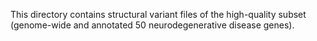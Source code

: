 This directory contains structural variant files of the high-quality subset (genome-wide and annotated 50 neurodegenerative disease genes).

